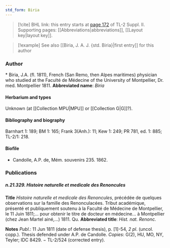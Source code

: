 ```yaml
---
std_form: Biria
---
```


> [!cite] BHL link: this entry starts at [page 172](https://www.biodiversitylibrary.org/page/33265369) of TL-2 Suppl. II.
> Supporting pages: [[Abbreviations|abbreviations]], [[Layout key|layout key]].

> [!example] See also [[Biria, J. A. J. {std. Biria}|first entry]] for this author

### Author

\* Biria, J.A. (fl. 1811), French (San Remo, then Alpes maritimes) physician who studied at the Faculté de Médecine of the University of Montpellier, Dr. med. Montpellier 1811. 
**Abbreviated name**: *Biria*

#### Herbarium and types

Unknown (at [[Collection MPU|MPU]] or [[Collection G|G]]?).

#### Bibliography and biography

Barnhart 1: 189; BM 1: 165; Frank 3(Anh.): 11; Kew 1: 249; PR 781, ed. 1: 885; TL-2/1: 218.

#### Biofile

- Candolle, A.P. de, Mém. souvenirs 235. 1862.

### Publications

##### n.21.329. Histoire naturelle et medicale des Renoncules

**Title**
*Histoire naturelle et medicale des Renoncules*, précédée de quelques observations sur la famille des Renonculacées. Tribut académique, présenté et publiquement soutenu à la Faculté de Médecine de Montpellier, le 11 Juin 1811;... pour obtenir le titre de docteur en médecine... à Montpellier (chez Jean Martel ainé,...) 1811. Qu.
**Abbreviated title**: *Hist. nat. Renonc.*

**Notes**
*Publ*.: 11 Jun 1811 (date of defense thesis), p. \[1\]-54, *2 pl*. (uncol. copp.). Thesis defended under A.P. de Candolle. *Copies*: G(2), HU, MO, NY, Teyler; IDC 8429. − TL-2/524 (corrected entry).

